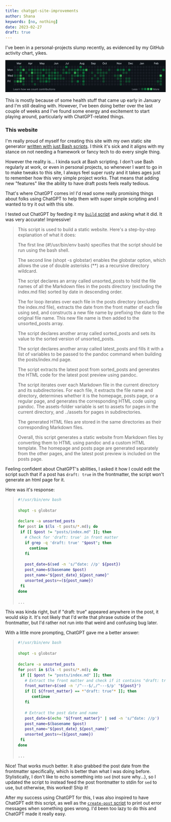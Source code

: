 ```yaml
---
title: chatgpt-site-improvements
author: Shana
keywords: [no, nothing]
date: 2023-02-27
draft: true
---
```

I've been in a personal-projects slump recently, as evidenced by my GitHub activity chart, yikes.

![](../images/github-dots.png)

This is mostly because of some health stuff that came up early in January and I'm still dealing with. However, I've been doing better over the last couple of weeks and I've found some energy and excitement to start playing around, particularly with ChatGPT-related things.

### This website

I'm really proud of myself for creating this site with my own static site generator [written with just Bash scripts](./static-site-generator-with-bash.html). I think it's sick and it aligns with my stance on not needing a framework or fancy tech to do every single thing.

However the reality is... I kinda suck at Bash scripting. I don't use Bash regularly at work, or even in personal projects, so whenever I want to go in to make tweaks to this site, I always feel super rusty and it takes ages just to remember how this very simple project works. That means that adding new "features" like the ability to have draft posts feels really tedious.

That's where ChatGPT comes in! I'd read some really promising things about folks using ChatGPT to help them with super simple scripting and I wanted to try it out with this site.

I tested out ChatGPT by feeding it my [`build` script](https://github.com/shanamatthews/static-site-generator/blob/main/build) and asking what it did. It was very accurate! Impressive!

>This script is used to build a static website. Here's a step-by-step explanation of what it does:
>
>The first line (#!/usr/bin/env bash) specifies that the script should be run using the bash shell.
>
>The second line (shopt -s globstar) enables the globstar option, which allows the use of double asterisks (**) as a recursive directory wildcard.
>
>The script declares an array called unsorted_posts to hold the file names of all the Markdown files in the posts directory (excluding the index.md file) sorted by date in descending order.
>
>The for loop iterates over each file in the posts directory (excluding the index.md file), extracts the date from the front matter of each file using sed, and constructs a new file name by prefixing the date to the original file name. This new file name is then added to the unsorted_posts array.
>
>The script declares another array called sorted_posts and sets its value to the sorted version of unsorted_posts.
>
>The script declares another array called latest_posts and fills it with a list of variables to be passed to the pandoc command when building the posts/index.md page.
>
>The script extracts the latest post from sorted_posts and generates the HTML code for the latest post preview using pandoc.
>
>The script iterates over each Markdown file in the current directory and its subdirectories. For each file, it extracts the file name and directory, determines whether it is the homepage, posts page, or a regular page, and generates the corresponding HTML code using pandoc. The assets-folder variable is set to assets for pages in the current directory, and ../assets for pages in subdirectories.
>
>The generated HTML files are stored in the same directories as their corresponding Markdown files.
>
>Overall, this script generates a static website from Markdown files by converting them to HTML using pandoc and a custom HTML template. The homepage and posts page are generated separately from the other pages, and the latest post preview is included on the posts page.

Feeling confident about ChatGPT's abilities, I asked it how I could edit the script such that if a post has `draft: true` in the frontmatter, the script won't generate an html page for it.

Here was it's response:

>```bash
>#!/usr/bin/env bash
>
>shopt -s globstar
>
>declare -a unsorted_posts
>for post in $(ls -t posts/*.md); do
>  if [[ $post != "posts/index.md" ]]; then
>    # Check for 'draft: true' in front matter
>    if grep -q 'draft: true' "$post"; then
>      continue
>    fi
>
>    post_date=$(sed -n 's/^date: //p' ${post})
>    post_name=$(basename $post)
>    post_name="${post_date}_${post_name}"
>    unsorted_posts+=(${post_name})
>  fi
>done
>
>...
>```

This was kinda right, but if "draft: true" appeared anywhere in the post, it would skip it. It's not likely that I'd write that phrase outside of the frontmatter, but I'd rather not run into that weird and confusing bug later.

With a little more prompting, ChatGPT gave me a better answer:

>```bash
>#!/usr/bin/env bash
>
>shopt -s globstar
>
>declare -a unsorted_posts
>for post in $(ls -t posts/*.md); do
>  if [[ $post != "posts/index.md" ]]; then
>    # Extract the front matter and check if it contains "draft: true"
>    front_matter=$(sed -n '/^---$/,/^---$/p' "${post}")
>    if [[ ${front_matter} == *"draft: true"* ]]; then
>       continue
>    fi
>
>    # Extract the post date and name
>    post_date=$(echo "${front_matter}" | sed -n 's/^date: //p')
>    post_name=$(basename $post)
>    post_name="${post_date}_${post_name}"
>    unsorted_posts+=(${post_name})
>  fi
>done
>
>...
>```

Nice! That works much better. It also grabbed the post date from the frontmatter specifically, which is better than what I was doing before. Stylistically, I don't like to echo something into `sed` (not sure why...), so I updated the script to instead feed the post frontmatter to stdin for `sed` to use, but otherwise, this worked! Ship it!

After my success using ChatGPT for this, I was also inspired to have ChatGPT edit this script, as well as the [`create-post` script](https://github.com/shanamatthews/static-site-generator/blob/main/create-post) to print out error messages when something goes wrong. I'd been too lazy to do this and ChatGPT made it really easy.
